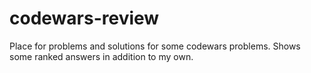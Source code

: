 # codewars-review
Place for problems and solutions for some codewars problems. Shows some ranked answers in addition to my own.
